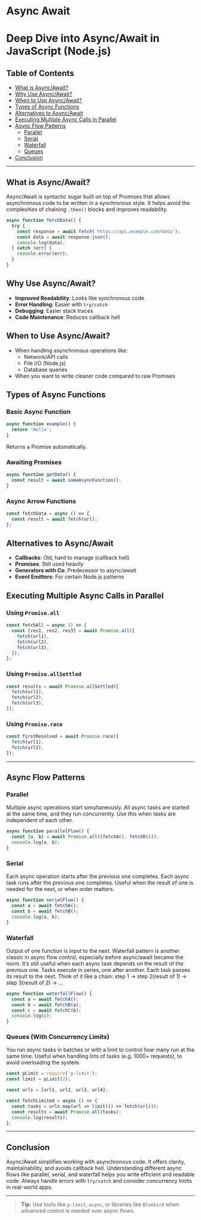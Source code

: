 # Async Await
# Deep Dive into Async/Await in JavaScript (Node.js)

## Table of Contents
- [What is Async/Await?](#what-is-asyncawait)
- [Why Use Async/Await?](#why-use-asyncawait)
- [When to Use Async/Await?](#when-to-use-asyncawait)
- [Types of Async Functions](#types-of-async-functions)
- [Alternatives to Async/Await](#alternatives-to-asyncawait)
- [Executing Multiple Async Calls in Parallel](#executing-multiple-async-calls-in-parallel)
- [Async Flow Patterns](#async-flow-patterns)
  - [Parallel](#parallel)
  - [Serial](#serial)
  - [Waterfall](#waterfall)
  - [Queues](#queues)
- [Conclusion](#conclusion)

---

## What is Async/Await?

Async/Await is syntactic sugar built on top of Promises that allows asynchronous code to be written in a synchronous style. It helps avoid the complexities of chaining `.then()` blocks and improves readability.

```js
async function fetchData() {
  try {
    const response = await fetch('https://api.example.com/data');
    const data = await response.json();
    console.log(data);
  } catch (err) {
    console.error(err);
  }
}
```

## Why Use Async/Await?

- **Improved Readability**: Looks like synchronous code
- **Error Handling**: Easier with `try/catch`
- **Debugging**: Easier stack traces
- **Code Maintenance**: Reduces callback hell

## When to Use Async/Await?

- When handling asynchronous operations like:
  - Network/API calls
  - File I/O (Node.js)
  - Database queries
- When you want to write cleaner code compared to raw Promises

## Types of Async Functions

### Basic Async Function
```js
async function example() {
  return 'Hello';
}
```
Returns a Promise automatically.

### Awaiting Promises
```js
async function getData() {
  const result = await someAsyncFunction();
}
```

### Async Arrow Functions
```js
const fetchData = async () => {
  const result = await fetch(url);
};
```

## Alternatives to Async/Await

- **Callbacks**: Old, hard to manage (callback hell)
- **Promises**: Still used heavily
- **Generators with Co**: Predecessor to async/await
- **Event Emitters**: For certain Node.js patterns

## Executing Multiple Async Calls in Parallel

### Using `Promise.all`
```js
const fetchAll = async () => {
  const [res1, res2, res3] = await Promise.all([
    fetch(url1),
    fetch(url2),
    fetch(url3),
  ]);
};
```

### Using `Promise.allSettled`
```js
const results = await Promise.allSettled([
  fetch(url1),
  fetch(url2),
  fetch(url3),
]);
```

### Using `Promise.race`
```js
const firstResolved = await Promise.race([
  fetch(url1),
  fetch(url2),
]);
```

---

## Async Flow Patterns

### Parallel
Multiple async operations start simultaneously.
All async tasks are started at the same time, and they run concurrently. Use this when tasks are independent of each other.
```js
async function parallelFlow() {
  const [a, b] = await Promise.all([fetchA(), fetchB()]);
  console.log(a, b);
}
```

### Serial
Each async operation starts after the previous one completes.
Each async task runs after the previous one completes. Useful when the result of one is needed for the next, or when order matters.
```js
async function serialFlow() {
  const a = await fetchA();
  const b = await fetchB();
  console.log(a, b);
}
```

### Waterfall
Output of one function is input to the next.
Waterfall pattern is another classic in async flow control, especially before async/await became the norm. It’s still useful when each async task depends on the result of the previous one.
Tasks execute in series, one after another.
Each task passes its result to the next.
Think of it like a chain: step 1 → step 2(result of 1) → step 3(result of 2) → ...
```js
async function waterfallFlow() {
  const a = await fetchA();
  const b = await fetchB(a);
  const c = await fetchC(b);
  console.log(c);
}
```

### Queues (With Concurrency Limits)
You run async tasks in batches or with a limit to control how many run at the same time. Useful when handling lots of tasks (e.g. 1000+ requests), to avoid overloading the system.
```js
const pLimit = require('p-limit');
const limit = pLimit(2);

const urls = [url1, url2, url3, url4];

const fetchLimited = async () => {
  const tasks = urls.map(url => limit(() => fetch(url)));
  const results = await Promise.all(tasks);
  console.log(results);
};
```

---

## Conclusion

Async/Await simplifies working with asynchronous code. It offers clarity, maintainability, and avoids callback hell. Understanding different async flows like parallel, serial, and waterfall helps you write efficient and readable code. Always handle errors with `try/catch` and consider concurrency limits in real-world apps.

---

> **Tip:** Use tools like `p-limit`, `async`, or libraries like `Bluebird` when advanced control is needed over async flows.

